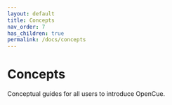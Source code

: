 ```yaml
---
layout: default
title: Concepts
nav_order: 7
has_children: true
permalink: /docs/concepts
---
```


# Concepts

Conceptual guides for all users to introduce OpenCue.

